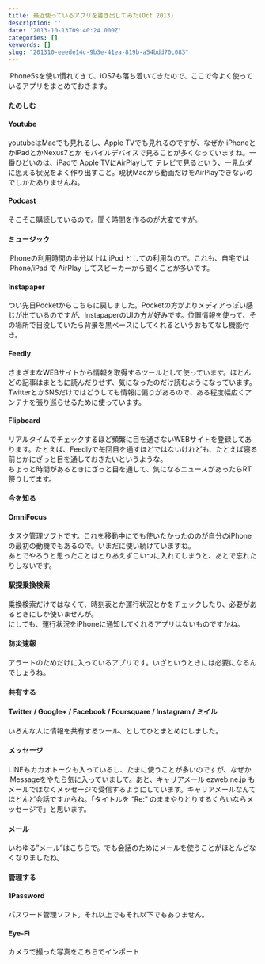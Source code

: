 ```yaml
---
title: 最近使っているアプリを書き出してみた(Oct 2013)
description: ''
date: '2013-10-13T09:40:24.000Z'
categories: []
keywords: []
slug: "201310-eeede14c-9b3e-41ea-819b-a54bdd70c083"
---
```

iPhone5sを使い慣れてきて、iOS7も落ち着いてきたので、ここで今よく使っているアプリをまとめておきます。

#### たのしむ

#### Youtube

youtubeはMacでも見れるし、Apple TVでも見れるのですが、なぜか iPhoneとかiPadとかNexus7とか モバイルデバイスで見ることが多くなっていますね。一番ひどいのは、iPadで Apple TVにAirPlayして テレビで見るという、一見ムダに思える状況をよく作り出すこと。現状Macから動画だけをAirPlayできないのでしかたありませんね。

#### Podcast

そこそこ購読しているので。聞く時間を作るのが大変ですが。

#### ミュージック

iPhoneの利用時間の半分以上は iPod としての利用なので。これも、自宅では iPhone/iPad で AirPlay してスピーカーから聞くことが多いです。

#### Instapaper

つい先日Pocketからこちらに戻しました。Pocketの方がよりメディアっぽい感じが出ているのですが、InstapaperのUIの方が好みです。位置情報を使って、その場所で日没していたら背景を黒ベースにしてくれるというおもてなし機能付き。

#### Feedly

さまざまなWEBサイトから情報を取得するツールとして使っています。ほとんどの記事はまともに読んだりせず、気になったのだけ読むようになっています。TwitterとかSNSだけではどうしても情報に偏りがあるので、ある程度幅広くアンテナを張り巡らせるために使っています。

#### Flipboard

リアルタイムでチェックするほど頻繁に目を通さないWEBサイトを登録してあります。たとえば、Feedlyで毎回目を通すほどではないけれども、たとえば寝る前とかにざっと目を通しておきたいというような。  
ちょっと時間があるときにざっと目を通して、気になるニュースがあったらRT祭りしてます。

#### 今を知る

#### OmniFocus

タスク管理ソフトです。これを移動中にでも使いたかったののが自分のiPhoneの最初の動機でもあるので。いまだに使い続けていますね。  
あとでやろうと思ったことはとりあえずこいつに入れてしまうと、あとで忘れたりしないです。

#### 駅探乗換検索

乗換検索だけではなくて、時刻表とか運行状況とかをチェックしたり、必要があるときにしか使いませんが。  
にしても、運行状況をiPhoneに通知してくれるアプリはないものですかね。

#### 防災速報

アラートのためだけに入っているアプリです。いざというときには必要になるんでしょうね。

#### 共有する

#### Twitter / Google+ / Facebook / Foursquare / Instagram / ミイル

いろんな人に情報を共有するツール、としてひとまとめにしました。

#### メッセージ

LINEもカカオトークも入っているし、たまに使うことが多いのですが、なぜかiMessageをやたら気に入っていまして。あと、キャリアメール ezweb.ne.jp もメールではなくメッセージで受信するようにしています。キャリアメールなんてほとんど会話ですからね。「タイトルを “Re:” のままやりとりするくらいならメッセージで」と思います。

#### メール

いわゆる”メール”はこちらで。でも会話のためにメールを使うことがほとんどなくなりましたね。

#### 管理する

#### 1Password

パスワード管理ソフト。それ以上でもそれ以下でもありません。

#### Eye-Fi

カメラで撮った写真をこちらでインポート